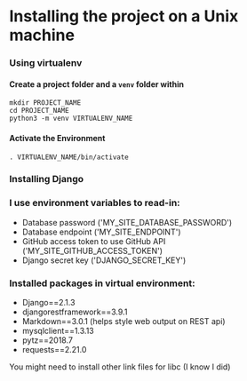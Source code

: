# Installing the project on a Unix machine


### Using virtualenv
#### Create a project folder and a `venv` folder within
```
mkdir PROJECT_NAME
cd PROJECT_NAME
python3 -m venv VIRTUALENV_NAME
```
#### Activate the Environment
`. VIRTUALENV_NAME/bin/activate`

### Installing Django 

### I use environment variables to read-in:
* Database password ('MY_SITE_DATABASE_PASSWORD')
* Database endpoint ('MY_SITE_ENDPOINT')
* GitHub access token to use GitHub API ('MY_SITE_GITHUB_ACCESS_TOKEN')
* Django secret key ('DJANGO_SECRET_KEY')

### Installed packages in virtual environment:
* Django==2.1.3
* djangorestframework==3.9.1
* Markdown==3.0.1 (helps style web output on REST api)
* mysqlclient==1.3.13
* pytz==2018.7
* requests==2.21.0

You might need to install other link files for libc (I know I did)
